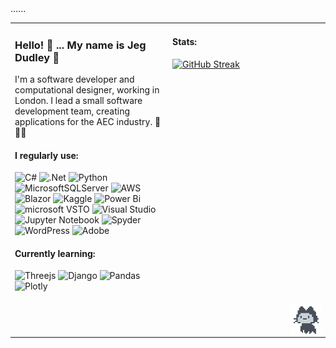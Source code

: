 <table padding=0px border-spacing=0px>
<tr><td padding=0px  border-spacing=0px width=50% align=top>

### Hello! 👋 ... My name is Jeg Dudley :rocket:

I'm a software developer and computational designer, working in London. I lead a small software development team, creating applications for the AEC industry. :triangular_ruler::hammer::bank: 

#### I regularly use:
![C#](https://img.shields.io/badge/c%23-%23239120.svg?style=for-the-badge&logo=c-sharp&logoColor=white)
![.Net](https://img.shields.io/badge/.NET-5C2D91?style=for-the-badge&logo=.net&logoColor=white)
![Python](https://img.shields.io/badge/python-3670A0?style=for-the-badge&logo=python&logoColor=ffdd54)
![MicrosoftSQLServer](https://img.shields.io/badge/Microsoft%20SQL%20Server-CC2927?style=for-the-badge&logo=microsoft%20sql%20server&logoColor=white)
![AWS](https://img.shields.io/badge/AWS-%23FF9900.svg?style=for-the-badge&logo=amazon-aws&logoColor=white)
![Blazor](https://img.shields.io/badge/blazor-%235C2D91.svg?style=for-the-badge&logo=blazor&logoColor=white)
![Kaggle](https://img.shields.io/badge/Kaggle-035a7d?style=for-the-badge&logo=kaggle&logoColor=white)
![Power Bi](https://img.shields.io/badge/power_bi-F2C811?style=for-the-badge&logo=powerbi&logoColor=black)
![microsoft VSTO](https://img.shields.io/badge/Microsoft%20Office%20VSTO-0078D4?style=for-the-badge&logo=microsoft&logoColor=white)
![Visual Studio](https://img.shields.io/badge/Visual%20Studio-5C2D91.svg?style=for-the-badge&logo=visual-studio&logoColor=white)
![Jupyter Notebook](https://img.shields.io/badge/jupyter-%23FA0F00.svg?style=for-the-badge&logo=jupyter&logoColor=white)
![Spyder](https://img.shields.io/badge/Spyder-838485?style=for-the-badge&logo=spyder%20ide&logoColor=maroon)
![WordPress](https://img.shields.io/badge/WordPress-%23117AC9.svg?style=for-the-badge&logo=WordPress&logoColor=white)
![Adobe](https://img.shields.io/badge/adobe-%23FF0000.svg?style=for-the-badge&logo=adobe&logoColor=white)

#### Currently learning:
![Threejs](https://img.shields.io/badge/threejs-black?style=for-the-badge&logo=three.js&logoColor=white)
![Django](https://img.shields.io/badge/django-%23092E20.svg?style=for-the-badge&logo=django&logoColor=white)
![Pandas](https://img.shields.io/badge/pandas-%23150458.svg?style=for-the-badge&logo=pandas&logoColor=white)
![Plotly](https://img.shields.io/badge/Plotly-%233F4F75.svg?style=for-the-badge&logo=plotly&logoColor=white)

</td><td valign=top>
  
#### Stats:
[![GitHub Streak](https://streak-stats.demolab.com/?user=JegDudley&theme=vue)](https://git.io/streak-stats)
</td>...</tr>

<tr><td width=50% align=top></td><td valign=bottom>
<img src="mona-loading-dark.gif" alt="drawing" width="50" height="50" align="right"/>
</td>...</tr>

</tbody>

